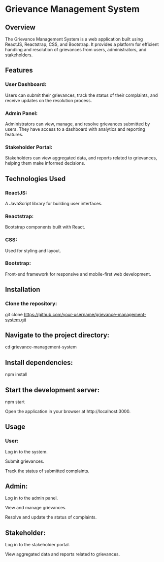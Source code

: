 # Grievance Management System

## Overview
The Grievance Management System is a web application built using ReactJS, Reactstrap, CSS, and Bootstrap. It provides a platform for efficient handling and resolution of grievances from users, administrators, and stakeholders.

## Features
### User Dashboard: 
Users can submit their grievances, track the status of their complaints, and receive updates on the resolution process.

### Admin Panel: 
Administrators can view, manage, and resolve grievances submitted by users. They have access to a dashboard with analytics and reporting features.

### Stakeholder Portal: 
Stakeholders can view aggregated data,  and reports related to grievances, helping them make informed decisions.

## Technologies Used
### ReactJS: 
A JavaScript library for building user interfaces.

### Reactstrap: 
Bootstrap components built with React.

### CSS: 
Used for styling and layout.

### Bootstrap: 
Front-end framework for responsive and mobile-first web development.

## Installation
### Clone the repository:

git clone https://github.com/your-username/grievance-management-system.git
## Navigate to the project directory:
cd grievance-management-system
## Install dependencies:
npm install
## Start the development server:
npm start

Open the application in your browser at http://localhost:3000.

## Usage
### User:

Log in to the system.

Submit grievances.

Track the status of submitted complaints.
## Admin:

Log in to the admin panel.

View and manage grievances.

Resolve and update the status of complaints.
## Stakeholder:

Log in to the stakeholder portal.

View aggregated data and reports related to grievances.



